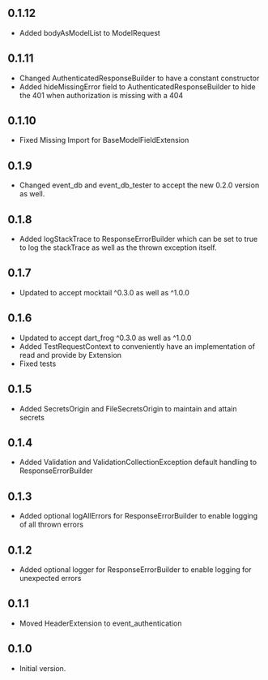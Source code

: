 ## 0.1.12

- Added bodyAsModelList to ModelRequest

## 0.1.11

- Changed AuthenticatedResponseBuilder to have a constant constructor
- Added hideMissingError field to AuthenticatedResponseBuilder to hide the 401 when authorization is missing with a 404

## 0.1.10

- Fixed Missing Import for BaseModelFieldExtension

## 0.1.9

- Changed event_db and event_db_tester to accept the new 0.2.0 version as well.

## 0.1.8

- Added logStackTrace to ResponseErrorBuilder which can be set to true to log the stackTrace as well as the thrown exception itself.

## 0.1.7

- Updated to accept mocktail ^0.3.0 as well as ^1.0.0

## 0.1.6

- Updated to accept dart_frog ^0.3.0 as well as ^1.0.0
- Added TestRequestContext to conveniently have an implementation of read and provide by Extension
- Fixed tests

## 0.1.5

- Added SecretsOrigin and FileSecretsOrigin to maintain and attain secrets

## 0.1.4

- Added Validation and ValidationCollectionException default handling to ResponseErrorBuilder

## 0.1.3

- Added optional logAllErrors for ResponseErrorBuilder to enable logging of all thrown errors

## 0.1.2

- Added optional logger for ResponseErrorBuilder to enable logging for unexpected errors

## 0.1.1

- Moved HeaderExtension to event_authentication

## 0.1.0

- Initial version.
